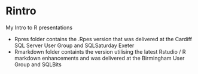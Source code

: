 Rintro
======

My Intro to R presentations

 - Rpres folder contains the .Rpes version that was delivered at the Cardiff SQL Server User Group and SQLSaturday Exeter
 - Rmarkdown folder containts the version utilising the latest Rstudio / R markdown enhancements and was delivered at the Birmingham User Group and SQLBits
